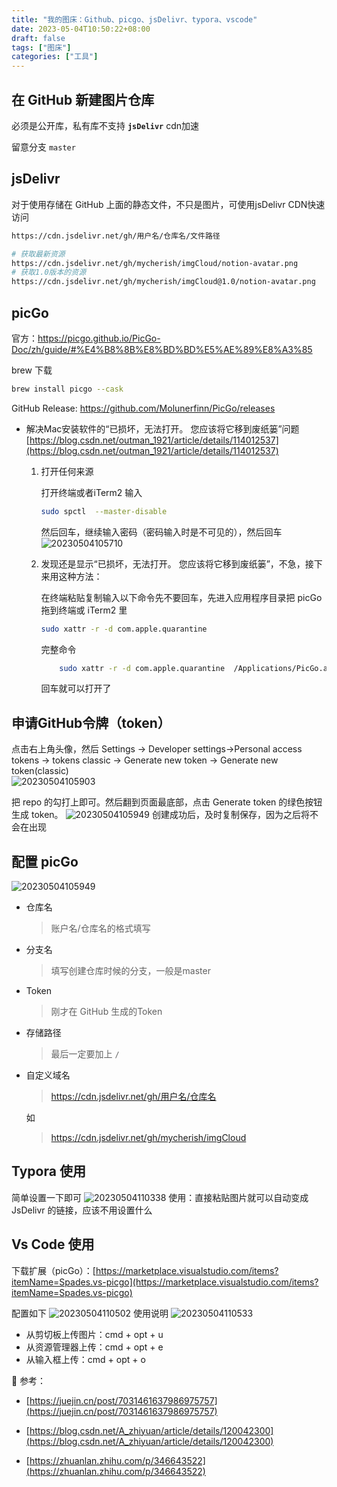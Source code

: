```yaml
---
title: "我的图床：Github、picgo、jsDelivr、typora、vscode"
date: 2023-05-04T10:50:22+08:00
draft: false
tags: ["图床"]
categories: ["工具"]
---
```


<!--more-->

## 在 GitHub 新建图片仓库

必须是公开库，私有库不支持 **`jsDelivr`** cdn加速

留意分支 `master`

## jsDelivr

对于使用存储在 GitHub 上面的静态文件，不只是图片，可使用jsDelivr CDN快速访问

```bash
https://cdn.jsdelivr.net/gh/用户名/仓库名/文件路径

# 获取最新资源
https://cdn.jsdelivr.net/gh/mycherish/imgCloud/notion-avatar.png
# 获取1.0版本的资源
https://cdn.jsdelivr.net/gh/mycherish/imgCloud@1.0/notion-avatar.png
```

## picGo
官方：https://picgo.github.io/PicGo-Doc/zh/guide/#%E4%B8%8B%E8%BD%BD%E5%AE%89%E8%A3%85  

brew 下载
```bash
brew install picgo --cask
```

GitHub Release: https://github.com/Molunerfinn/PicGo/releases

- 解决Mac安装软件的“已损坏，无法打开。 您应该将它移到废纸篓”问题
  [https://blog.csdn.net/outman_1921/article/details/114012537](https://blog.csdn.net/outman_1921/article/details/114012537)
  
   1. 打开任何来源
    
        打开终端或者iTerm2 输入
        ```bash
        sudo spctl  --master-disable
        ```
        然后回车，继续输入密码（密码输入时是不可见的），然后回车
        ![20230504105710](https://cdn.jsdelivr.net/gh/mycherish/imgCloud/vscode/20230504105710.png)
    2. 发现还是显示“已损坏，无法打开。 您应该将它移到废纸篓”，不急，接下来用这种方法：
    
        在终端粘贴复制输入以下命令先不要回车，先进入应用程序目录把 picGo 拖到终端或 iTerm2 里

        ```bash
        sudo xattr -r -d com.apple.quarantine 
        ```
    
        完整命令
    
        ```bash
            sudo xattr -r -d com.apple.quarantine  /Applications/PicGo.app
        ```
    
        回车就可以打开了

## 申请GitHub令牌（token）

点击右上角头像，然后
Settings -> Developer settings->Personal access tokens → tokens classic → Generate new token → Generate new token(classic)  
![20230504105903](https://cdn.jsdelivr.net/gh/mycherish/imgCloud/vscode/20230504105903.png)

把 repo 的勾打上即可。然后翻到页面最底部，点击 Generate token 的绿色按钮生成 token。
![20230504105949](https://cdn.jsdelivr.net/gh/mycherish/imgCloud/img/20230529132051.png)
创建成功后，及时复制保存，因为之后将不会在出现

## 配置 picGo
![20230504105949](https://cdn.jsdelivr.net/gh/mycherish/imgCloud/vscode/20230504105949.png)
- 仓库名
  
    > 账户名/仓库名的格式填写
    > 
- 分支名
  
    > 填写创建仓库时候的分支，一般是master
    > 
- Token
  
    > 刚才在 GitHub 生成的Token
    > 
- 存储路径
  
    > 最后一定要加上 `/`
    > 
- 自定义域名
  
    > https://cdn.jsdelivr.net/gh/用户名/仓库名
    > 
    
    如
    > https://cdn.jsdelivr.net/gh/mycherish/imgCloud

## Typora 使用
简单设置一下即可
![20230504110338](https://cdn.jsdelivr.net/gh/mycherish/imgCloud/vscode/20230504110338.png)
使用：直接粘贴图片就可以自动变成 JsDelivr 的链接，应该不用设置什么

## Vs Code 使用

下载扩展（picGo）：[https://marketplace.visualstudio.com/items?itemName=Spades.vs-picgo](https://marketplace.visualstudio.com/items?itemName=Spades.vs-picgo)

配置如下
![20230504110502](https://cdn.jsdelivr.net/gh/mycherish/imgCloud/vscode/20230504110502.png)
使用说明
![20230504110533](https://cdn.jsdelivr.net/gh/mycherish/imgCloud/vscode/20230504110533.png)

- 从剪切板上传图片：cmd + opt + u
- 从资源管理器上传：cmd + opt + e
- 从输入框上传：cmd + opt + o

📃 参考：

- [https://juejin.cn/post/7031461637986975757](https://juejin.cn/post/7031461637986975757)

- [https://blog.csdn.net/A_zhiyuan/article/details/120042300](https://blog.csdn.net/A_zhiyuan/article/details/120042300)

- [https://zhuanlan.zhihu.com/p/346643522](https://zhuanlan.zhihu.com/p/346643522)